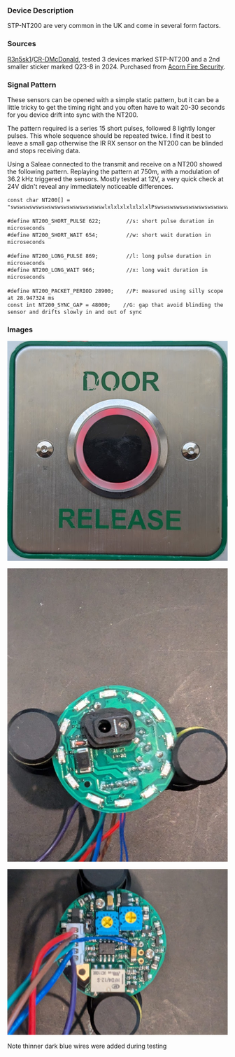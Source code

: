 ### Device Description

STP-NT200 are very common in the UK and come in several form factors.

### Sources

[R3n5sk1](https://twitter.com/R3n5k1)/[CR-DMcDonald](https://github.com/CR-DMcDonald), tested 3 devices marked STP-NT200 and a 2nd smaller sticker marked Q23-8 in 2024. Purchased from [Acorn Fire Security](https://acornfiresecurity.com/).

### Signal Pattern

These sensors can be opened with a simple static pattern, but it can be a little tricky to get the timing right and you often have to wait 20-30 seconds for you device drift into sync with the NT200.

The pattern required is a series 15 short pulses, followed 8 lightly longer pulses. This whole sequence should be repeated twice. I find it best to leave a small gap otherwise the IR RX sensor on the NT200 can be blinded and stops receiving data.

Using a Saleae connected to the transmit and receive on a NT200 showed the following pattern. Replaying the pattern at 750m, with a modulation of 36.2 kHz triggered the sensors. Mostly tested at 12V, a very quick check at 24V didn't reveal any immediately noticeable differences.

```
const char NT200[] = "swswswswswswswswswswswswswswswlxlxlxlxlxlxlxlPswswswswswswswswswswswswswswswlxlxlxlxlxlxlxlG";

#define NT200_SHORT_PULSE 622;        //s: short pulse duration in microseconds
#define NT200_SHORT_WAIT 654;         //w: short wait duration in microseconds

#define NT200_LONG_PULSE 869;         //l: long pulse duration in microseconds
#define NT200_LONG_WAIT 966;          //x: long wait duration in microseconds

#define NT200_PACKET_PERIOD 28900;    //P: measured using silly scope at 28.947324 ms
const int NT200_SYNC_GAP = 48000;    //G: gap that avoid blinding the sensor and drifts slowly in and out of sync
```

### Images

![NT200](img/nt200/NT200.png)

![NT200_PCB_FRONT](img/nt200/NT200-pcb-front.jpeg)

![NT200_PCB_REAR](img/nt200/NT200-pcb-rear.jpeg)

Note thinner dark blue wires were added during testing
